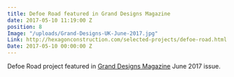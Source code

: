 ```yaml
---
title: Defoe Road featured in Grand Designs Magazine
date: 2017-05-10 11:19:00 Z
position: 8
Image: "/uploads/Grand-Designs-UK-June-2017.jpg"
Link: http://hexagonconstruction.com/selected-projects/defoe-road.html
Date: 2017-05-10 00:00:00 Z
---
```


Defoe Road project featured in [Grand Designs Magazine](http:///www.hexagonconstruction.com/uploads/058_GDS_0617.pdf) June 2017 issue.